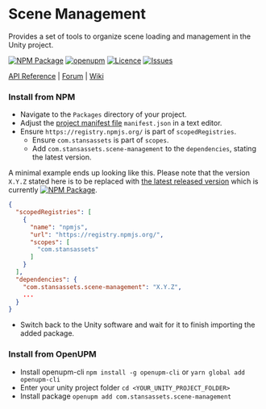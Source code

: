 # Scene Management
Provides a set of tools to organize scene loading and management in the Unity project.

[![NPM Package](https://img.shields.io/npm/v/com.stansassets.scene-management)](https://www.npmjs.com/package/com.stansassets.scene-management)
[![openupm](https://img.shields.io/npm/v/com.stansassets.scene-management?label=openupm&registry_uri=https://package.openupm.com)](https://openupm.com/packages/com.stansassets.scene-management/)
[![Licence](https://img.shields.io/npm/l/com.stansassets.scene-management)](https://github.com/StansAssets/com.stansassets.scene-management/blob/master/LICENSE)
[![Issues](https://img.shields.io/github/issues/StansAssets/com.stansassets.scene-management)](https://github.com/StansAssets/com.stansassets.scene-management/issues)

<!-- Add some useful links here -->

[API Reference](https://myapi) | [Forum](https://myforum) | [Wiki](https://github.com/StansAssets/com.stansassets.scene-management/wiki)

### Install from NPM
* Navigate to the `Packages` directory of your project.
* Adjust the [project manifest file](https://docs.unity3d.com/Manual/upm-manifestPrj.html) `manifest.json` in a text editor.
* Ensure `https://registry.npmjs.org/` is part of `scopedRegistries`.
  * Ensure `com.stansassets` is part of `scopes`.
  * Add `com.stansassets.scene-management` to the `dependencies`, stating the latest version.

A minimal example ends up looking like this. Please note that the version `X.Y.Z` stated here is to be replaced with [the latest released version](https://www.npmjs.com/package/com.stansassets.foundation) which is currently [![NPM Package](https://img.shields.io/npm/v/com.stansassets.scene-management)](https://www.npmjs.com/package/com.stansassets.scene-management).
  ```json
  {
    "scopedRegistries": [
      {
        "name": "npmjs",
        "url": "https://registry.npmjs.org/",
        "scopes": [
          "com.stansassets"
        ]
      }
    ],
    "dependencies": {
      "com.stansassets.scene-management": "X.Y.Z",
      ...
    }
  }
  ```
* Switch back to the Unity software and wait for it to finish importing the added package.

### Install from OpenUPM
* Install openupm-cli `npm install -g openupm-cli` or `yarn global add openupm-cli`
* Enter your unity project folder `cd <YOUR_UNITY_PROJECT_FOLDER>`
* Install package `openupm add com.stansassets.scene-management`
